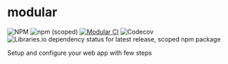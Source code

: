 # modular
![NPM](https://img.shields.io/npm/l/@cianciarusocataldo/modular?label=License)
![npm (scoped)](https://img.shields.io/npm/v/@cianciarusocataldo/modular?color=blue&style=plastic&label=Latest%20version)
[![Modular CI](https://github.com/CianciarusoCataldo/modular/actions/workflows/modular.yml/badge.svg)](https://github.com/CianciarusoCataldo/modular/actions/workflows/modular.yml)
![Codecov](https://img.shields.io/codecov/c/github/CianciarusoCataldo/modular?label=Codecov%20coverage)
![Libraries.io dependency status for latest release, scoped npm package](https://img.shields.io/librariesio/release/npm/@cianciarusocataldo/modular?label=Libraries.io%20dependency%20status)

Setup and configure your web app with few steps
